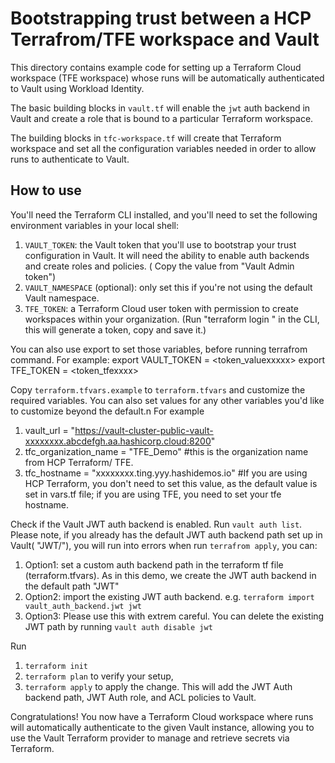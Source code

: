 # Bootstrapping trust between a HCP Terrafrom/TFE workspace and Vault

This directory contains example code for setting up a Terraform Cloud workspace (TFE workspace) whose runs will be automatically authenticated to Vault using Workload Identity.

The basic building blocks in `vault.tf` will enable the `jwt` auth backend in Vault and create a role that is bound to a particular Terraform workspace.

The building blocks in `tfc-workspace.tf` will create that Terraform workspace and set all the configuration variables needed in order to allow runs to authenticate to Vault.

## How to use

You'll need the Terraform CLI installed, and you'll need to set the following environment variables in your local shell: 
1. `VAULT_TOKEN`: the Vault token that you'll use to bootstrap your trust configuration in Vault. It will need the ability to enable auth backends and create roles and policies. ( Copy the value from "Vault Admin token") 
1. `VAULT_NAMESPACE` (optional): only set this if you're not using the default Vault namespace.
1. `TFE_TOKEN`: a Terraform Cloud user token with permission to create workspaces within your organization. (Run "terraform login <your-tfc-hostname>" in the CLI, this will generate a token, copy and save it.) 


You can also use export to set those variables, before running terrafrom command. For example:
export VAULT_TOKEN = <token_valuexxxxx> 
export TFE_TOKEN = <token_tfexxxx>

Copy `terraform.tfvars.example` to `terraform.tfvars` and customize the required variables. You can also set values for any other variables you'd like to customize beyond the default.n For example
1. vault_url = "https://vault-cluster-public-vault-xxxxxxxx.abcdefgh.aa.hashicorp.cloud:8200"
1. tfc_organization_name = "TFE_Demo" #this is the organization name from HCP Terraform/ TFE. 
1. tfc_hostname = "xxxxxxxx.ting.yyy.hashidemos.io" #If you are using HCP Terraform, you don't need to set this value, as the default value is set in vars.tf file; if you are using TFE, you need to set your tfe hostname.

Check if the Vault JWT auth backend is enabled. Run `vault auth list`. 
Please note, if you already has the default JWT auth backend path set up in Vault( "JWT/"), you will run into errors when run `terrafrom apply`, you can:
1. Option1: set a custom auth backend path in the terraform tf file (terraform.tfvars). As in this demo, we create the JWT auth backend in the default path "JWT"
2. Option2: import the existing JWT auth backend. e.g. `terraform import vault_auth_backend.jwt jwt`
3. Option3: Please use this with extrem careful. You can delete the existing JWT path by running `vault auth disable jwt`


Run 
1. `terraform init`
2. `terraform plan` to verify your setup, 
3. `terraform apply` to apply the change. This will add the JWT Auth backend path, JWT Auth role, and ACL policies to Vault. 


Congratulations! You now have a Terraform Cloud workspace where runs will automatically authenticate to the given Vault instance, allowing you to use
the Vault Terraform provider to manage and retrieve secrets via Terraform.

